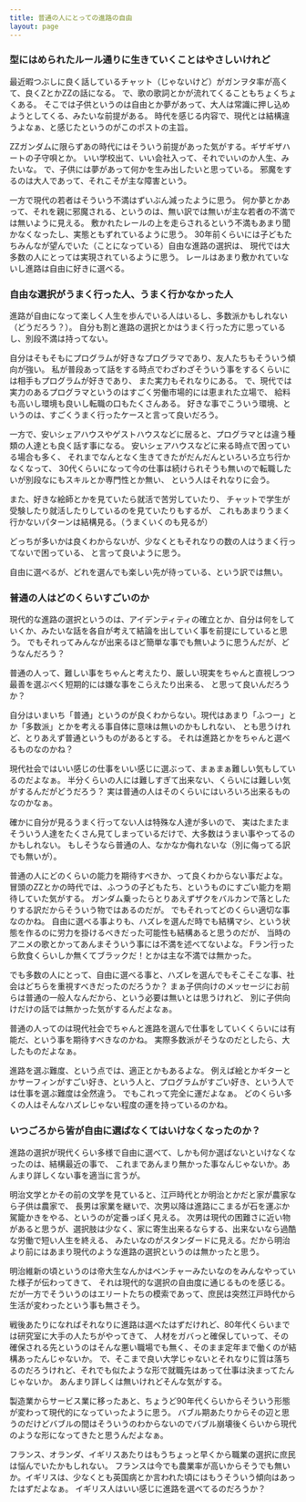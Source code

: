 ```yaml
---
title: 普通の人にとっての進路の自由
layout: page
---
```

### 型にはめられたルール通りに生きていくことはやさしいけれど

最近暇つぶしに良く話しているチャット（じゃないけど）がガンヲタ率が高くて、良くZとかZZの話になる。
で、歌の歌詞とかが流れてくることもちょくちょくある。
そこでは子供というのは自由とか夢があって、大人は常識に押し込めようとしてくる、みたいな前提がある。
時代を感じる内容で、現代とは結構違うよなぁ、と感じたというのがこのポストの主旨。

ZZガンダムに限らずあの時代にはそういう前提があった気がする。ギザギザハートの子守唄とか。
いい学校出て、いい会社入って、それでいいのか人生、みたいな。
で、子供には夢があって何かを生み出したいと思っている。
邪魔をするのは大人であって、それこそが主な障害という。

一方で現代の若者はそういう不満はずいぶん減ったように思う。
何か夢とかあって、それを親に邪魔される、というのは、無い訳では無いが主な若者の不満では無いように見える。
敷かれたレールの上を走らされるという不満もあまり聞かなくなったし、実態ともずれているように思う。
30年前くらいには子どもたちみんなが望んでいた（ことになっている）自由な進路の選択は、
現代では大多数の人にとっては実現されているように思う。
レールはあまり敷かれていないし進路は自由に好きに選べる。

### 自由な選択がうまく行った人、うまく行かなかった人

進路が自由になって楽しく人生を歩んでいる人はいるし、多数派かもしれない（どうだろう？）。
自分も割と進路の選択とかはうまく行った方に思っているし、別段不満は持ってない。

自分はそもそもにプログラムが好きなプログラマであり、友人たちもそういう傾向が強い。
私が普段あって話をする時点でわざわざそういう事をするくらいには相手もプログラムが好きであり、
また実力もそれなりにある。
で、現代では実力のあるプログラマというのはすごく労働市場的には恵まれた立場で、
給料も高いし環境も良いし転職の口もたくさんある。
好きな事でこういう環境、というのは、すごくうまく行ったケースと言って良いだろう。

一方で、安いシェアハウスやゲストハウスなどに居ると、プログラマとは違う種類の人達とも良く話す事になる。
安いシェアハウスなどに来る時点で困っている場合も多く、
それまでなんとなく生きてきたがだんだんといろいろ立ち行かなくなって、
30代くらいになって今の仕事は続けられそうも無いので転職したいが別段なにもスキルとか専門性とか無い、
という人はそれなりに会う。

また、好きな絵師とかを見ていたら就活で苦労していたり、
チャットで学生が受験したり就活したりしているのを見ていたりもするが、
これもあまりうまく行かないパターンは結構見る。（うまくいくのも見るが）

どっちが多いかは良くわからないが、少なくともそれなりの数の人はうまく行ってないで困っている、
と言って良いように思う。

自由に選べるが、どれを選んでも楽しい先が待っている、という訳では無い。

### 普通の人はどのくらいすごいのか

現代的な進路の選択というのは、アイデンティティの確立とか、自分は何をしていくか、みたいな話を各自が考えて結論を出していく事を前提にしていると思う。
でもそれってみんなが出来るほど簡単な事でも無いように思うんだが、どうなんだろう？

普通の人って、難しい事をちゃんと考えたり、厳しい現実をちゃんと直視しつつ最善を選ぶべく短期的には嫌な事をこらえたり出来る、
と思って良いんだろうか？

自分はいまいち「普通」というのが良くわからない。現代はあまり「ふつー」とか「多数派」とかを考える事自体に意味は無いのかもしれない、
とも思うけれど、とりあえず普通というものがあるとする。
それは進路とかをちゃんと選べるものなのかね？

現代社会ではいい感じの仕事をいい感じに選ぶって、まぁまぁ難しい気もしているのだよなぁ。
半分くらいの人には難しすぎて出来ない、くらいには難しい気がするんだがどうだろう？
実は普通の人はそのくらいにはいろいろ出来るものなのかなぁ。

確かに自分が見るうまく行ってない人は特殊な人達が多いので、
実はたまたまそういう人達をたくさん見てしまっているだけで、大多数はうまい事やってるのかもしれない。
もしそうなら普通の人、なかなか侮れないな（別に侮ってる訳でも無いが）。

普通の人にどのくらいの能力を期待すべきか、って良くわからない事だよな。
冒頭のZZとかの時代では、ふつうの子どもたち、というものにすごい能力を期待していた気がする。
ガンダム乗ったらとりあえずザクをバルカンで落としたりする訳だからそういう物ではあるのだが。
でもそれってどのくらい適切な事なのかね。
自由に選べる事よりも、ハズレを選んだ時でも結構マシ、という状態を作るのに労力を掛けるべきだった可能性も結構あると思うのだが、
当時のアニメの歌とかってあんまそういう事には不満を述べてないよな。
Fラン行ったら飲食くらいしか無くてブラックだ！とかは主な不満では無かった。

でも多数の人にとって、自由に選べる事と、ハズレを選んでもそこそこな事、社会はどちらを重視すべきだったのだろうか？
まぁ子供向けのメッセージにお前らは普通の一般人なんだから、という必要は無いとは思うけれど、
別に子供向けだけの話では無かった気がするんだよなぁ。

普通の人ってのは現代社会でちゃんと進路を選んで仕事をしていくくらいには有能だ、という事を期待すべきなのかね。
実際多数派がそうなのだとしたら、大したものだよなぁ。

進路を選ぶ難度、という点では、適正とかもあるよな。
例えば絵とかギターとかサーフィンがすごい好き、という人と、プログラムがすごい好き、という人では仕事を選ぶ難度は全然違う。
でもこれって完全に運だよなぁ。
どのくらい多くの人はそんなハズレじゃない程度の運を持っているのかね。

### いつごろから皆が自由に選ばなくてはいけなくなったのか？

進路の選択が現代くらい多様で自由に選べて、しかも何か選ばないといけなくなったのは、結構最近の事で、
これまであんまり無かった事なんじゃないか。あんまり詳しくない事を適当に言うが。

明治文学とかその前の文学を見ていると、江戸時代とか明治とかだと家が農家なら子供は農家で、
長男は家業を継いで、次男以降は進路にこまるが石を運ぶか駕籠かきをやる、というのが定番っぽく見える。
次男は現代の困難さに近い物があると思うが、選択肢は少なく、家に寄生出来るならする、出来ないなら過酷な労働で短い人生を終える、
みたいなのがスタンダードに見える。だから明治より前にはあまり現代のような進路の選択というのは無かったと思う。

明治維新の頃というのは帝大生なんかはベンチャーみたいなのをみんなやっていた様子が伝わってきて、
それは現代的な選択の自由度に通じるものを感じる。
だが一方でそういうのはエリートたちの模索であって、庶民は突然江戸時代から生活が変わったという事も無さそう。

戦後あたりになればそれなりに進路は選べたはずだけれど、80年代くらいまでは研究室に大手の人たちがやってきて、
人材をガバっと確保していって、その確保される先というのはそんな悪い職場でも無く、そのまま定年まで働くのが結構あったんじゃないか。
で、そこまで良い大学じゃないとそれなりに質は落ちるのだろうけれど、それでも似たような形で就職先はあって仕事は決まってたんじゃないか。
あんまり詳しくは無いけれどそんな気がする。

製造業からサービス業に移ったあと、ちょうど90年代くらいからそういう形態が変わって現代的になっていったように思う。
バブル期あたりからその辺と思うのだけどバブルの間はそういうのわからないのでバブル崩壊後くらいから現代のような形になってきたと思うんだよなぁ。

フランス、オランダ、イギリスあたりはもうちょっと早くから職業の選択に庶民は悩んでいたかもしれない。
フランスは今でも農業率が高いからそうでも無いか。イギリスは、少なくとも英国病とか言われた頃にはもうそういう傾向はあったはずだよなぁ。
イギリス人はいい感じに進路を選べてるのだろうか？
